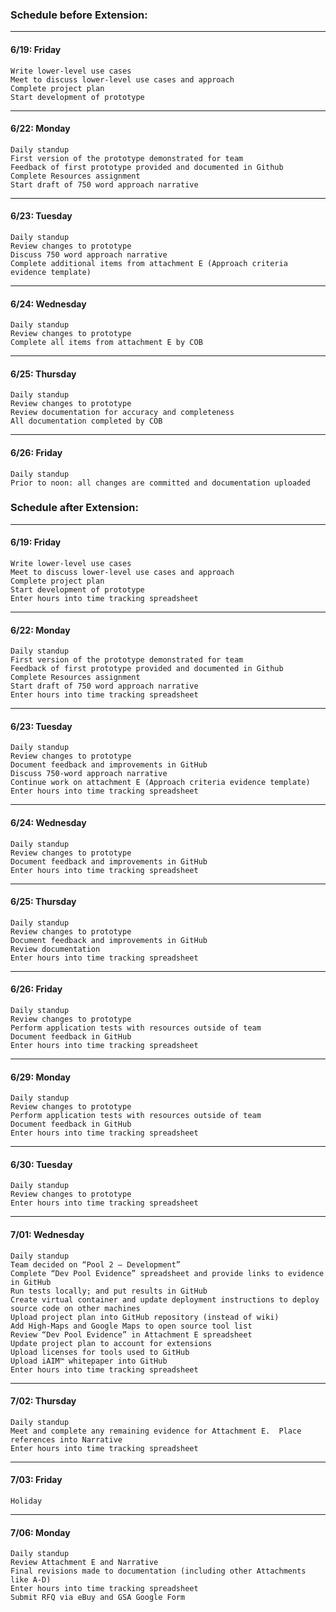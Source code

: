 ### Schedule before Extension:
***
#### 6/19: Friday
    Write lower-level use cases 
    Meet to discuss lower-level use cases and approach 
    Complete project plan 
    Start development of prototype 
***
#### 6/22: Monday
    Daily standup
    First version of the prototype demonstrated for team
    Feedback of first prototype provided and documented in Github
    Complete Resources assignment
    Start draft of 750 word approach narrative
***
#### 6/23: Tuesday
    Daily standup
    Review changes to prototype
    Discuss 750 word approach narrative
    Complete additional items from attachment E (Approach criteria evidence template)
***
#### 6/24: Wednesday
    Daily standup
    Review changes to prototype
    Complete all items from attachment E by COB
***
#### 6/25: Thursday
    Daily standup
    Review changes to prototype
    Review documentation for accuracy and completeness
    All documentation completed by COB
***
#### 6/26: Friday
    Daily standup
    Prior to noon: all changes are committed and documentation uploaded

### Schedule after Extension:
    
***
#### 6/19: Friday
    Write lower-level use cases 
    Meet to discuss lower-level use cases and approach 
    Complete project plan 
    Start development of prototype 
    Enter hours into time tracking spreadsheet
***
#### 6/22: Monday
    Daily standup
    First version of the prototype demonstrated for team
    Feedback of first prototype provided and documented in Github
    Complete Resources assignment
    Start draft of 750 word approach narrative
    Enter hours into time tracking spreadsheet
***
#### 6/23: Tuesday
    Daily standup
    Review changes to prototype
    Document feedback and improvements in GitHub
    Discuss 750-word approach narrative
    Continue work on attachment E (Approach criteria evidence template)
    Enter hours into time tracking spreadsheet
***
#### 6/24: Wednesday
    Daily standup
    Review changes to prototype
    Document feedback and improvements in GitHub
    Enter hours into time tracking spreadsheet
***
#### 6/25: Thursday
    Daily standup
    Review changes to prototype
    Document feedback and improvements in GitHub
    Review documentation
    Enter hours into time tracking spreadsheet
***
#### 6/26: Friday
    Daily standup
    Review changes to prototype
    Perform application tests with resources outside of team
    Document feedback in GitHub
    Enter hours into time tracking spreadsheet
***
#### 6/29: Monday
    Daily standup
    Review changes to prototype
    Perform application tests with resources outside of team
    Document feedback in GitHub
    Enter hours into time tracking spreadsheet
***
#### 6/30: Tuesday
    Daily standup
    Review changes to prototype
    Enter hours into time tracking spreadsheet
***
#### 7/01: Wednesday
    Daily standup
    Team decided on “Pool 2 – Development”
    Complete “Dev Pool Evidence” spreadsheet and provide links to evidence in GitHub
    Run tests locally; and put results in GitHub
    Create virtual container and update deployment instructions to deploy source code on other machines
    Upload project plan into GitHub repository (instead of wiki)
    Add High-Maps and Google Maps to open source tool list
    Review “Dev Pool Evidence” in Attachment E spreadsheet
    Update project plan to account for extensions
    Upload licenses for tools used to GitHub
    Upload iAIM™ whitepaper into GitHub
    Enter hours into time tracking spreadsheet

***
#### 7/02: Thursday
    Daily standup
    Meet and complete any remaining evidence for Attachment E.  Place references into Narrative
    Enter hours into time tracking spreadsheet
***
#### 7/03: Friday
    Holiday
    
***
#### 7/06: Monday
    Daily standup
    Review Attachment E and Narrative
    Final revisions made to documentation (including other Attachments like A-D)
    Enter hours into time tracking spreadsheet
    Submit RFQ via eBuy and GSA Google Form
